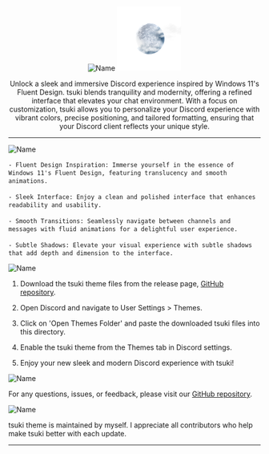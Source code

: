 <div align="center">

<img alt="Name" src="https://img.shields.io/badge/tsuki-A8C1E9?style=for-the-badge">
<img alt="tsukimoon" src="img/tsukimoon.png" width="128px">

Unlock a sleek and immersive Discord experience inspired by Windows 11's Fluent Design. tsuki blends tranquility and modernity, offering a refined interface that elevates your chat environment. With a focus on customization, tsuki allows you to personalize your Discord experience with vibrant colors, precise positioning, and tailored formatting, ensuring that your Discord client reflects your unique style.

</div>

---

<img alt="Name" src="https://img.shields.io/badge/Features-A8C1E9?style=for-the-badge">

```
- Fluent Design Inspiration: Immerse yourself in the essence of Windows 11's Fluent Design, featuring translucency and smooth animations.
  
- Sleek Interface: Enjoy a clean and polished interface that enhances readability and usability.

- Smooth Transitions: Seamlessly navigate between channels and messages with fluid animations for a delightful user experience.

- Subtle Shadows: Elevate your visual experience with subtle shadows that add depth and dimension to the interface.

```
<img alt="Name" src="https://img.shields.io/badge/Installation-A8C1E9?style=for-the-badge">

1. Download the tsuki theme files from the release page, [GitHub repository](https://github.com/tsuki-discord/tsuki-theme).
  
2. Open Discord and navigate to User Settings > Themes.

3. Click on 'Open Themes Folder' and paste the downloaded tsuki files into this directory.

4. Enable the tsuki theme from the Themes tab in Discord settings.

5. Enjoy your new sleek and modern Discord experience with tsuki!

<img alt="Name" src="https://img.shields.io/badge/Support-A8C1E9?style=for-the-badge">

For any questions, issues, or feedback, please visit our [GitHub repository](https://github.com/tsuki-discord/tsuki-theme).

<img alt="Name" src="https://img.shields.io/badge/Credits-A8C1E9?style=for-the-badge">

tsuki theme is maintained by myself. I appreciate all contributors who help make tsuki better with each update.

---

</div>
